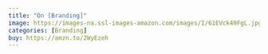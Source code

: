 ```yaml
---
title: "On [Branding]"
image: https://images-na.ssl-images-amazon.com/images/I/61EVck49FgL.jpg
categories: [Branding]
buy: https://amzn.to/2WyEzeh
---
```

